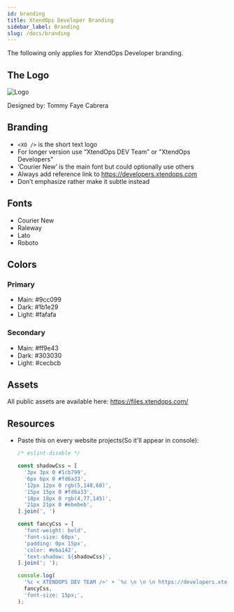 ```yaml
---
id: branding
title: XtendOps Developer Branding
sidebar_label: Branding
slug: /docs/branding
---
```


The following only applies for XtendOps Developer branding.

## The Logo

![Logo](https://i.imgur.com/yspRiI7.jpg)

Designed by: Tommy Faye Cabrera

## Branding

- `<XO />` is the short text logo
- For longer version use “XtendOps DEV Team” or "XtendOps Developers"
- ‘Courier New’ is the main font but could optionally use others
- Always add reference link to https://developers.xtendops.com
- Don’t emphasize rather make it subtle instead

## Fonts

- Courier New
- Raleway
- Lato
- Roboto

## Colors

### Primary

- Main: #9cc099
- Dark: #1b1e29
- Light: #fafafa

### Secondary

- Main: #ff9e43
- Dark: #303030
- Light: #cecbcb

## Assets

All public assets are available here: https://files.xtendops.com/

## Resources

- Paste this on every website projects(So it'll appear in console):

  ```js
  /* eslint-disable */

  const shadowCss = [
    '3px 3px 0 #1cb799',
    '6px 6px 0 #fd6a33',
    '12px 12px 0 rgb(5,148,68)',
    '15px 15px 0 #fd6a33',
    '18px 18px 0 rgb(4,77,145)',
    '21px 21px 0 #ebebeb',
  ].join(', ')

  const fancyCss = [
    'font-weight: bold',
    'font-size: 60px',
    'padding: 0px 15px',
    'color: #eba142',
    `text-shadow: ${shadowCss}`,
  ].join('; ');

  console.log(
    '%c < XTENDOPS DEV TEAM />' + `%c \n \n \n https://developers.xtendops.com \n`,
    fancyCss,
    'font-size: 15px;',
  );
  ```
